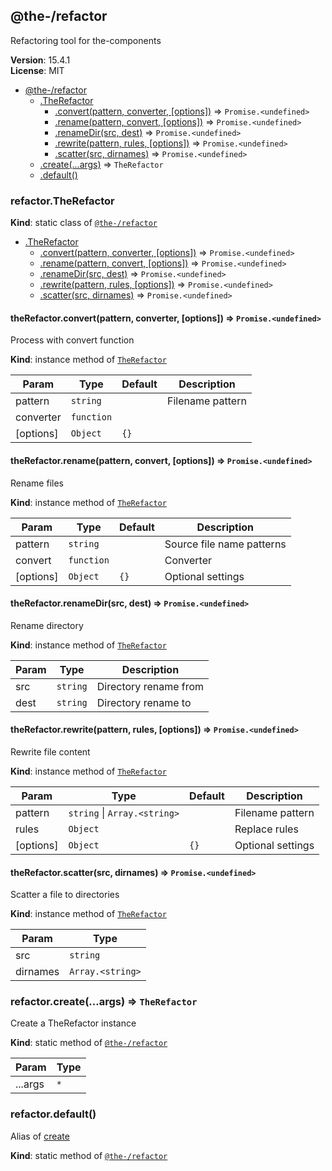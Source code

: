 <!--- Code generated by @the-/script-doc. DO NOT EDIT. -->

<a name="module_@the-/refactor"></a>

## @the-/refactor
Refactoring tool for the-components

**Version**: 15.4.1  
**License**: MIT  

* [@the-/refactor](#module_@the-/refactor)
    * [.TheRefactor](#module_@the-/refactor.TheRefactor)
        * [.convert(pattern, converter, [options])](#module_@the-/refactor.TheRefactor+convert) ⇒ <code>Promise.&lt;undefined&gt;</code>
        * [.rename(pattern, convert, [options])](#module_@the-/refactor.TheRefactor+rename) ⇒ <code>Promise.&lt;undefined&gt;</code>
        * [.renameDir(src, dest)](#module_@the-/refactor.TheRefactor+renameDir) ⇒ <code>Promise.&lt;undefined&gt;</code>
        * [.rewrite(pattern, rules, [options])](#module_@the-/refactor.TheRefactor+rewrite) ⇒ <code>Promise.&lt;undefined&gt;</code>
        * [.scatter(src, dirnames)](#module_@the-/refactor.TheRefactor+scatter) ⇒ <code>Promise.&lt;undefined&gt;</code>
    * [.create(...args)](#module_@the-/refactor.create) ⇒ <code>TheRefactor</code>
    * [.default()](#module_@the-/refactor.default)

<a name="module_@the-/refactor.TheRefactor"></a>

### refactor.TheRefactor
**Kind**: static class of [<code>@the-/refactor</code>](#module_@the-/refactor)  

* [.TheRefactor](#module_@the-/refactor.TheRefactor)
    * [.convert(pattern, converter, [options])](#module_@the-/refactor.TheRefactor+convert) ⇒ <code>Promise.&lt;undefined&gt;</code>
    * [.rename(pattern, convert, [options])](#module_@the-/refactor.TheRefactor+rename) ⇒ <code>Promise.&lt;undefined&gt;</code>
    * [.renameDir(src, dest)](#module_@the-/refactor.TheRefactor+renameDir) ⇒ <code>Promise.&lt;undefined&gt;</code>
    * [.rewrite(pattern, rules, [options])](#module_@the-/refactor.TheRefactor+rewrite) ⇒ <code>Promise.&lt;undefined&gt;</code>
    * [.scatter(src, dirnames)](#module_@the-/refactor.TheRefactor+scatter) ⇒ <code>Promise.&lt;undefined&gt;</code>

<a name="module_@the-/refactor.TheRefactor+convert"></a>

#### theRefactor.convert(pattern, converter, [options]) ⇒ <code>Promise.&lt;undefined&gt;</code>
Process with convert function

**Kind**: instance method of [<code>TheRefactor</code>](#module_@the-/refactor.TheRefactor)  

| Param | Type | Default | Description |
| --- | --- | --- | --- |
| pattern | <code>string</code> |  | Filename pattern |
| converter | <code>function</code> |  |  |
| [options] | <code>Object</code> | <code>{}</code> |  |

<a name="module_@the-/refactor.TheRefactor+rename"></a>

#### theRefactor.rename(pattern, convert, [options]) ⇒ <code>Promise.&lt;undefined&gt;</code>
Rename files

**Kind**: instance method of [<code>TheRefactor</code>](#module_@the-/refactor.TheRefactor)  

| Param | Type | Default | Description |
| --- | --- | --- | --- |
| pattern | <code>string</code> |  | Source file name patterns |
| convert | <code>function</code> |  | Converter |
| [options] | <code>Object</code> | <code>{}</code> | Optional settings |

<a name="module_@the-/refactor.TheRefactor+renameDir"></a>

#### theRefactor.renameDir(src, dest) ⇒ <code>Promise.&lt;undefined&gt;</code>
Rename directory

**Kind**: instance method of [<code>TheRefactor</code>](#module_@the-/refactor.TheRefactor)  

| Param | Type | Description |
| --- | --- | --- |
| src | <code>string</code> | Directory rename from |
| dest | <code>string</code> | Directory rename to |

<a name="module_@the-/refactor.TheRefactor+rewrite"></a>

#### theRefactor.rewrite(pattern, rules, [options]) ⇒ <code>Promise.&lt;undefined&gt;</code>
Rewrite file content

**Kind**: instance method of [<code>TheRefactor</code>](#module_@the-/refactor.TheRefactor)  

| Param | Type | Default | Description |
| --- | --- | --- | --- |
| pattern | <code>string</code> \| <code>Array.&lt;string&gt;</code> |  | Filename pattern |
| rules | <code>Object</code> |  | Replace rules |
| [options] | <code>Object</code> | <code>{}</code> | Optional settings |

<a name="module_@the-/refactor.TheRefactor+scatter"></a>

#### theRefactor.scatter(src, dirnames) ⇒ <code>Promise.&lt;undefined&gt;</code>
Scatter a file to directories

**Kind**: instance method of [<code>TheRefactor</code>](#module_@the-/refactor.TheRefactor)  

| Param | Type |
| --- | --- |
| src | <code>string</code> | 
| dirnames | <code>Array.&lt;string&gt;</code> | 

<a name="module_@the-/refactor.create"></a>

### refactor.create(...args) ⇒ <code>TheRefactor</code>
Create a TheRefactor instance

**Kind**: static method of [<code>@the-/refactor</code>](#module_@the-/refactor)  

| Param | Type |
| --- | --- |
| ...args | <code>\*</code> | 

<a name="module_@the-/refactor.default"></a>

### refactor.default()
Alias of [create](#module_@the-/refactor.create)

**Kind**: static method of [<code>@the-/refactor</code>](#module_@the-/refactor)  
